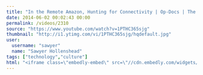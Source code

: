 ```yaml
---
title: "In the Remote Amazon, Hunting for Connectivity | Op-Docs | The New York Times"
date: 2014-06-02 00:02:43 00:00
permalink: /videos/2310
source: "https://www.youtube.com/watch?v=1PTHC365sjg"
thumbnail: "http://i1.ytimg.com/vi/1PTHC365sjg/hqdefault.jpg"
user:
  username: "sawyer"
  name: "Sawyer Hollenshead"
tags: ["technology","culture"]
html: "<iframe class=\"embedly-embed\" src=\"//cdn.embedly.com/widgets/media.html?src=http%3A%2F%2Fwww.youtube.com%2Fembed%2F1PTHC365sjg%3Fwmode%3Dtransparent%26feature%3Doembed&wmode=transparent&url=http%3A%2F%2Fwww.youtube.com%2Fwatch%3Fv%3D1PTHC365sjg&image=http%3A%2F%2Fi1.ytimg.com%2Fvi%2F1PTHC365sjg%2Fhqdefault.jpg&key=daaebf4d9cdd46779200162d0ca86e20&type=text%2Fhtml&schema=youtube\" width=\"854\" height=\"480\" scrolling=\"no\" frameborder=\"0\" allowfullscreen></iframe>"
---
```


